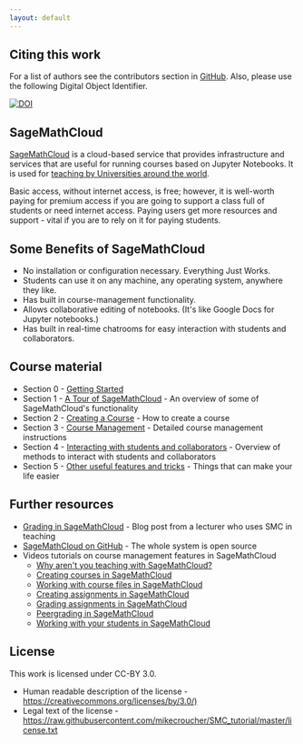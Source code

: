 ```yaml
---
layout: default
---
```


## Citing this work

For a list of authors see the contributors section in [GitHub](https://github.com/mikecroucher/SMC_tutorial/graphs/contributors). Also, please use the following Digital Object Identifier.

[![DOI](https://zenodo.org/badge/23386/mikecroucher/SMC_tutorial.svg)](https://zenodo.org/badge/latestdoi/23386/mikecroucher/SMC_tutorial)

## SageMathCloud

[SageMathCloud](https://cloud.sagemath.com/) is a cloud-based service that provides infrastructure and services that are useful for running courses based on Jupyter Notebooks.
It is used for [teaching by Universities around the world](https://github.com/sagemathinc/smc/wiki/Teaching).

Basic access, without internet access, is free; however, it is well-worth paying for premium access if you are going to support a class full of students or need internet access.
Paying users get more resources and support - vital if you are to rely on it for paying students.

## Some Benefits of SageMathCloud

* No installation or configuration necessary. Everything Just Works.
* Students can use it on any machine, any operating system, anywhere they like.
* Has built in course-management functionality.
* Allows collaborative editing of notebooks. (It's like Google Docs for Jupyter notebooks.)
* Has built in real-time chatrooms for easy interaction with students and collaborators.

## Course material

* Section 0 - [Getting Started](./getting_started/getting_started.html)
* Section 1 - [A Tour of SageMathCloud](./functionality/functionality.html) - An overview of some of SageMathCloud's functionality
* Section 2 - [Creating a Course](./creating_a_course/creating_course.html) - How to create a course
* Section 3 - [Course Management](./course_management/course_management.html) - Detailed course management instructions
* Section 4 - [Interacting with students and collaborators](./interactions/interactions.html) - Overview of methods to interact with students and collaborators
* Section 5 - [Other useful features and tricks](./tips_and_tricks/tips_and_tricks.html) - Things that can make your life easier

## Further resources

* [Grading in SageMathCloud](http://www.beezers.org/blog/bb/2015/09/grading-in-sagemathcloud/) - Blog post from a lecturer who uses SMC in teaching
* [SageMathCloud on GitHub](https://github.com/sagemathinc/smc) - The whole system is open source
* Videos tutorials on course management features in SageMathCloud
    * [Why aren't you teaching with SageMathCloud?](https://youtu.be/cq_HEzBMWNA)
    * [Creating courses in SageMathCloud](https://youtu.be/K2swc6NhpGg)
    * [Working with course files in SageMathCloud](https://youtu.be/bt-AhVlAf-U)
    * [Creating assignments in SageMathCloud](https://youtu.be/NqQ0y7o0XUU)
    * [Grading assignments in SageMathCloud](https://youtu.be/y_GX9XWTZfQ)
    * [Peergrading in SageMathCloud](https://youtu.be/8MagMw-ol5M)
    * [Working with your students in SageMathCloud](https://youtu.be/4c9RmoLRSWE)

## License

This work is licensed under CC-BY 3.0.


* Human readable description of the license - <https://creativecommons.org/licenses/by/3.0/)>
* Legal text of the license - <https://raw.githubusercontent.com/mikecroucher/SMC_tutorial/master/license.txt>
